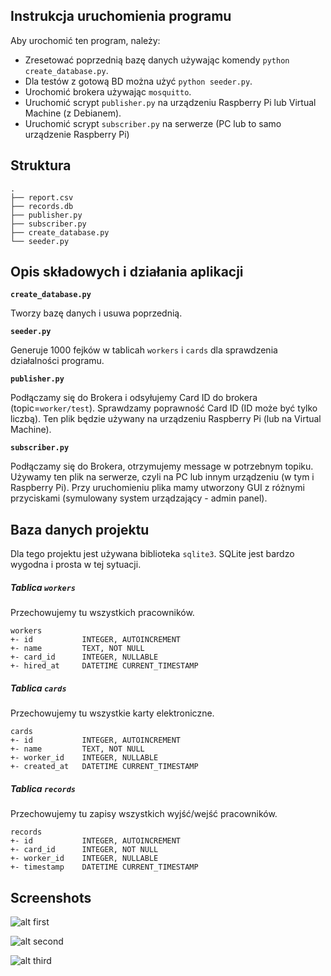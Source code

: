 ## Instrukcja uruchomienia programu

Aby urochomić ten program, należy:
  - Zresetować poprzednią bazę danych używając komendy `python create_database.py`.
  - Dla testów z gotową BD można użyć `python seeder.py`.
  - Urochomić brokera używając `mosquitto`.
  - Uruchomić scrypt `publisher.py` na urządzeniu Raspberry Pi lub Virtual Machine (z Debianem).
  - Uruchomić scrypt `subscriber.py` na serwerze (PC lub to samo urządzenie Raspberry Pi)
  
## Struktura

```text
.
├── report.csv
├── records.db
├── publisher.py
├── subscriber.py
├── create_database.py
└── seeder.py
```

## Opis składowych i działania aplikacji

**`create_database.py`**

Tworzy bazę danych i usuwa poprzednią.

**`seeder.py`** 

Generuje 1000 fejków w tablicah `workers` i `cards` dla sprawdzenia działalności programu.

**`publisher.py`**

Podłączamy się do Brokera i odsyłujemy Card ID do brokera (topic=`worker/test`).
Sprawdzamy poprawność Card ID (ID może być tylko liczbą). Ten plik będzie używany na
urządzeniu Raspberry Pi (lub na Virtual Machine).

**`subscriber.py`**

Podłączamy się do Brokera, otrzymujemy message w potrzebnym topiku. Używamy ten plik na serwerze, czyli na 
PC lub innym urządzeniu (w tym i Raspberry Pi). Przy uruchomieniu plika mamy utworzony GUI z 
różnymi przyciskami (symulowany system urządzający - admin panel).

## Baza danych projektu

Dla tego projektu jest używana biblioteka `sqlite3`. SQLite jest bardzo wygodna i prosta w 
tej sytuacji.

##### Tablica `workers`

Przechowujemy tu wszystkich pracowników.
```text
workers
+- id           INTEGER, AUTOINCREMENT
+- name         TEXT, NOT NULL
+- card_id      INTEGER, NULLABLE
+- hired_at     DATETIME CURRENT_TIMESTAMP
```

##### Tablica `cards`
Przechowujemy tu wszystkie karty elektroniczne.
```text
cards
+- id           INTEGER, AUTOINCREMENT
+- name         TEXT, NOT NULL
+- worker_id    INTEGER, NULLABLE
+- created_at   DATETIME CURRENT_TIMESTAMP
```

##### Tablica `records`
Przechowujemy tu zapisy wszystkich wyjść/wejść pracowników.
```text
records
+- id           INTEGER, AUTOINCREMENT
+- card_id      INTEGER, NOT NULL
+- worker_id    INTEGER, NULLABLE
+- timestamp    DATETIME CURRENT_TIMESTAMP
```

## Screenshots

![alt first](https://imgur.com/vngDjtB.png])

![alt second](https://imgur.com/IY9fQ2z.png])

![alt third](https://imgur.com/9vnHAbh.png])